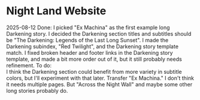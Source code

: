 # Night Land Website

2025-08-12
    Done:
        I picked "Ex Machina" as the first example long Darkening story.
        I decided the Darkening section titles and subtitles should be "The Darkening: Legends of the Last Long Sunset". I made the Darkening subindex, "Red Twilight", and the Darkening story template match.
        I fixed broken header and footer links in the Darkening story template, and made a bit more order out of it, but it still probably needs refinement.
    To do:   
        I think the Darkening section could benefit from more variety in subtitle colors, but I'll experiment with that later.
        Transfer "Ex Machina." I don't think it needs multiple pages. But "Across the Night Wall" and maybe some other long stories probably do.

        
